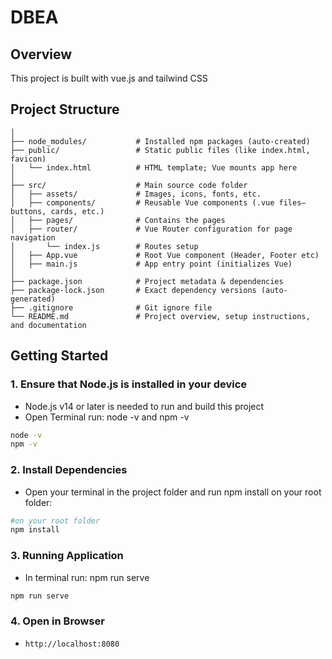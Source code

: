 # DBEA

## Overview
This project is built with vue.js and tailwind CSS

## Project Structure
```DBEA/
│
├── node_modules/           # Installed npm packages (auto-created)
├── public/                 # Static public files (like index.html, favicon)
│   └── index.html          # HTML template; Vue mounts app here
│
├── src/                    # Main source code folder
│   ├── assets/             # Images, icons, fonts, etc.
│   ├── components/         # Reusable Vue components (.vue files—buttons, cards, etc.)
│   ├── pages/              # Contains the pages
│   ├── router/             # Vue Router configuration for page navigation
│       └── index.js        # Routes setup
│   ├── App.vue             # Root Vue component (Header, Footer etc)
│   ├── main.js             # App entry point (initializes Vue)
│
├── package.json            # Project metadata & dependencies
├── package-lock.json       # Exact dependency versions (auto-generated)
├── .gitignore              # Git ignore file
└── README.md               # Project overview, setup instructions, and documentation
```

## Getting Started

### 1. Ensure that Node.js is installed in your device
- Node.js v14 or later is needed to run and build this project
- Open Terminal run: node -v and npm -v
```bash
node -v
npm -v
```

### 2. Install Dependencies
- Open your terminal in the project folder and run npm install on your root folder:
```bash
#on your root folder
npm install
```
### 3. Running Application
- In terminal run: npm run serve
```bash
npm run serve
```

### 4. Open in Browser
-  `http://localhost:8080`
